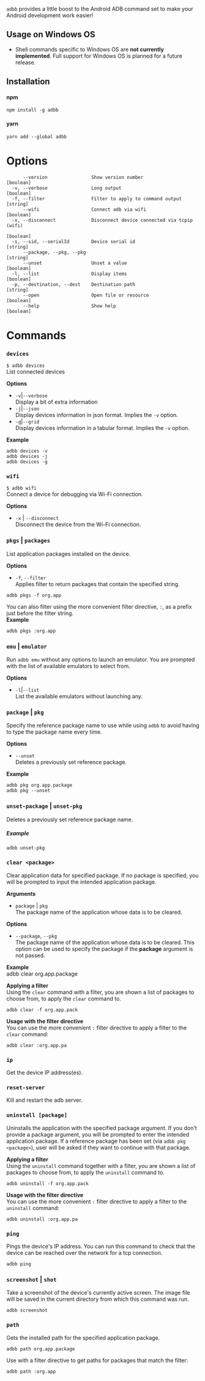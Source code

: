`adbb` provides a little boost to the Android ADB command set to make your Android development work easier!

## Usage on Windows OS

- Shell commands specific to Windows OS are **not currently implemented**. Full support for Windows OS is planned for a future release.

## Installation

#### npm

```shell script
npm install -g adbb
```

#### yarn

```shell script
yarn add --global adbb
```

# Options

```
      --version                Show version number                     [boolean]
  -v, --verbose                Long output                             [boolean]
  -f, --filter                 Filter to apply to command output        [string]
      --wifi                   Connect adb via wifi                    [boolean]
  -x, --disconnect             Disconnect device connected via tcpip (wifi)
                                                                       [boolean]
  -s, --sid, --serialId        Device serial id                         [string]
      --package, --pkg, --pkg                                           [string]
      --unset                  Unset a value                           [boolean]
  -l, --list                   Display items                           [boolean]
  -p, --destination, --dest    Destination path                         [string]
      --open                   Open file or resource                   [boolean]
      --help                   Show help                               [boolean]
```

# Commands

### `devices`

`$ adbb devices`  
List connected devices

**Options**

- `-v`|`--verbose`  
  Display a bit of extra information
- `-j`|`--json`  
  Display devices information in json format. Implies the `-v` option.
- `-g`|`--grid`  
  Display devices information in a tabular format. Implies the `-v` option.

**Example**

```
adbb devices -v
adbb devices -j
adbb devices -g
```

### `wifi`

`$ adbb wifi`  
Connect a device for debugging via Wi-Fi connection.

**Options**

- `-x` | `--disconnect`  
  Disconnect the device from the Wi-Fi connection.

### `pkgs` | `packages`

List application packages installed on the device.

**Options**

- `-f`, `--filter`  
  Applies filter to return packages that contain the specified string.

```shell script
adbb pkgs -f org.app
```

You can also filter using the more convenient filter directive, `:`, as a prefix just before the filter string.  
**Example**

```shell script
adbb pkgs :org.app
```

### `emu` | `emulator`

Run `adbb emu` without any options to launch an emulator. You are prompted with the list of available emulators to select from.

**Options**

- `-l`|`--list`  
  List the available emulators without launching any.

### `package` | `pkg`

Specify the reference package name to use while using `adbb` to avoid having to type the package name every time.

**Options**

- `--unset`  
  Deletes a previously set reference package.

**Example**

```shell script
adbb pkg org.app.package
adbb pkg --unset
```

### `unset-package` | `unset-pkg`

Deletes a previously set reference package name.

##### Example

```shell script
adbb unset-pkg
```

### `clear <package>`

Clear application data for specified package. If no package is specified, you will be prompted to input the intended application package.

**Arguments**

- `package` | `pkg`  
  The package name of the application whose data is to be cleared.

**Options**

- `--package`, `--pkg`  
  The package name of the application whose data is to be cleared. This option can be used to specify the package if the **package** argument is not passed.

**Example**  
 adbb clear org.app.package

**Applying a filter**  
Using the `clear` command with a filter, you are shown a list of packages to choose from, to apply the `clear` command to.

```shell script
adbb clear -f org.app.pack
```

**Usage with the filter directive**  
You can use the more convenient `:` filter directive to apply a filter to the `clear` command:

```shell script
adbb clear :org.app.pa
```

### `ip`

Get the device IP address(es).

### `reset-server`

Kill and restart the adb server.

### `uninstall [package]`

Uninstalls the application with the specified package argument. If you don't provide a package argument, you will be prompted to
enter the intended application package. If a reference package has been set (via `adbb pkg <package>`), user will be
asked if they want to continue with that package.

**Applying a filter**  
Using the `uninstall` command together with a filter, you are shown a list of packages to choose from, to apply the
`uninstall` command to.

```shell script
adbb uninstall -f org.app.pack
```

**Usage with the filter directive**  
You can use the more convenient `:` filter directive to apply a filter to the `uninstall` command:

```shell script
adbb uninstall :org.app.pa
```

### `ping`

Pings the device's IP address. You can run this command to check that the device can be reached over the network
for a tcp connection.

```shell script
adbb ping
```

### `screenshot` | `shot`

Take a screenshot of the device's currently active screen. The image file will be saved in the current directory from
which this command was run.

```shell script
adbb screenshot
```

### `path`

Gets the installed path for the specified application package.

```shell script
adbb path org.app.package
```

Use with a filter directive to get paths for packages that match the filter:

```shell script
adbb path :org.app
```
